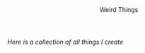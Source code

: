 <!DOCTYPE html>
<html>

<head>
        <title>Weird Things</title>
</head>

<body>
        <header>Weird Things</header>
        <h6> Here is a collection of all things I create </h6>
        <a href:"/Earrape :)/">
        </a>
</body>
</html>
  

